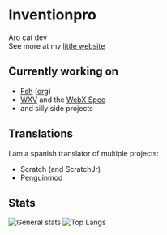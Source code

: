 # Inventionpro
Aro cat dev\
See more at my [little website](https://inv.fsh.plus)

## Currently working on
 * [Fsh](https://fsh.plus) ([org](https://github.com/fsh-org))
 * [WXV](https://github.com/inventionpro/Webx-viewer) and the [WebX Spec](https://github.com/webx-plus/WebX-Specification)
 * and silly side projects

## Translations
I am a spanish translator of multiple projects:
 * Scratch (and ScratchJr)
 * Penguinmod

## Stats
![General stats](https://github-readme-stats.vercel.app/api?username=inventionpro&theme=tokyonight&hide=prs,issues&show_icons=true)
![Top Langs](https://github-readme-stats.vercel.app/api/top-langs/?username=inventionpro&theme=tokyonight&layout=compact)
